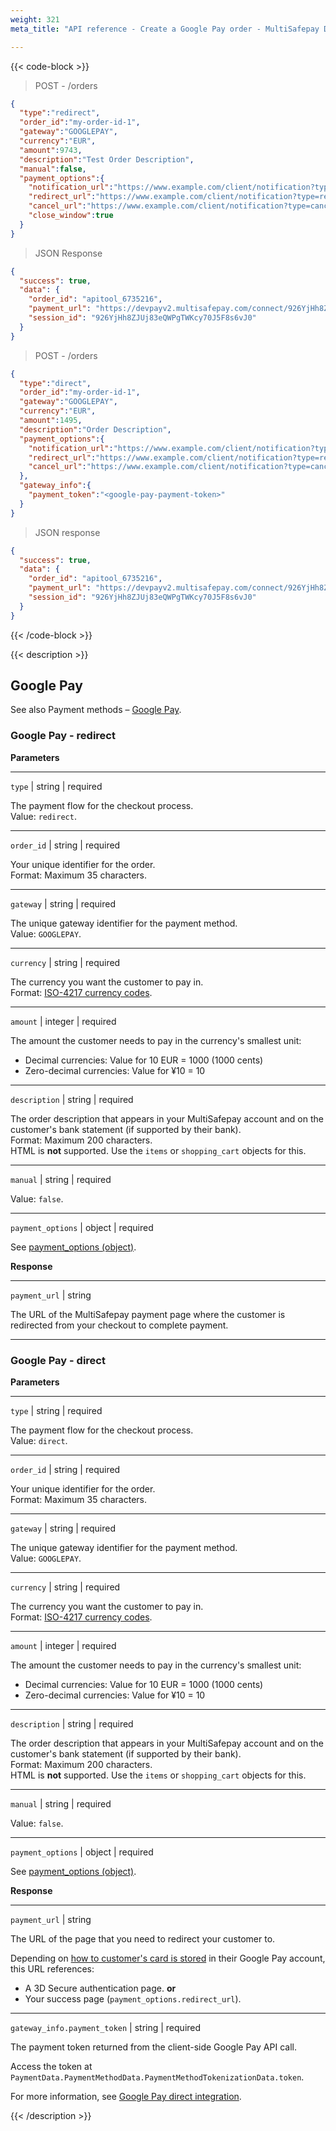 ```yaml
---
weight: 321
meta_title: "API reference - Create a Google Pay order - MultiSafepay Docs"

---
```

{{< code-block >}}

> POST - /orders

```json
{
  "type":"redirect",
  "order_id":"my-order-id-1",
  "gateway":"GOOGLEPAY",
  "currency":"EUR",
  "amount":9743,
  "description":"Test Order Description",
  "manual":false,
  "payment_options":{
    "notification_url":"https://www.example.com/client/notification?type=notification",
    "redirect_url":"https://www.example.com/client/notification?type=redirect",
    "cancel_url":"https://www.example.com/client/notification?type=cancel",
    "close_window":true
  }
}
```

> JSON Response

```json
{
  "success": true,
  "data": {
    "order_id": "apitool_6735216",
    "payment_url": "https://devpayv2.multisafepay.com/connect/926YjHh8ZJUj83eQWPgTWKcy70J5F8s6vJ0/?lang=nl_NL",
    "session_id": "926YjHh8ZJUj83eQWPgTWKcy70J5F8s6vJ0"
  }
}
```

> POST - /orders

```json
{
  "type":"direct",
  "order_id":"my-order-id-1",
  "gateway":"GOOGLEPAY",
  "currency":"EUR",
  "amount":1495,
  "description":"Order Description",
  "payment_options":{
    "notification_url":"https://www.example.com/client/notification?type=notification",
    "redirect_url":"https://www.example.com/client/notification?type=redirect",
    "cancel_url":"https://www.example.com/client/notification?type=cancel"
  },
  "gateway_info":{
    "payment_token":"<google-pay-payment-token>"
  }
}
```

> JSON response

```json
{
  "success": true,
  "data": {
    "order_id": "apitool_6735216",
    "payment_url": "https://devpayv2.multisafepay.com/connect/926YjHh8ZJUj83eQWPgTWKcy70J5F8s6vJ0/?lang=nl_NL",
    "session_id": "926YjHh8ZJUj83eQWPgTWKcy70J5F8s6vJ0"
  }
}
```

{{< /code-block >}}

{{< description >}}

## Google Pay

See also Payment methods – [Google Pay](/payment-methods/google-pay/).  

### Google Pay - redirect

**Parameters**

----------------
`type` | string | required

The payment flow for the checkout process.  
Value: `redirect`.  

----------------
`order_id` | string | required

Your unique identifier for the order.    
Format: Maximum 35 characters.

----------------
`gateway` | string | required

The unique gateway identifier for the payment method.    
Value: `GOOGLEPAY`.

----------------
`currency` | string | required

The currency you want the customer to pay in.   
Format: [ISO-4217 currency codes](https://www.iso.org/iso-4217-currency-codes.html).  

----------------
`amount` | integer | required

The amount the customer needs to pay in the currency's smallest unit:

- Decimal currencies: Value for 10 EUR = 1000 (1000 cents)
- Zero-decimal currencies: Value for ¥10 = 10

----------------
`description` | string | required

The order description that appears in your MultiSafepay account and on the customer's bank statement (if supported by their bank).   
Format: Maximum 200 characters.   
HTML is **not** supported. Use the `items` or `shopping_cart` objects for this.

----------------
`manual` | string | required

Value: `false`.

----------------
`payment_options` | object | required

See [payment_options (object)](/api/#payment-options-object).

**Response**

----------------
`payment_url` | string 

The URL of the MultiSafepay payment page where the customer is redirected from your checkout to complete payment.

----------------

### Google Pay - direct

**Parameters**

----------------
`type` | string | required

The payment flow for the checkout process.  
Value: `direct`.  

----------------
`order_id` | string | required

Your unique identifier for the order.    
Format: Maximum 35 characters.

----------------
`gateway` | string | required

The unique gateway identifier for the payment method.    
Value: `GOOGLEPAY`.

----------------
`currency` | string | required

The currency you want the customer to pay in.   
Format: [ISO-4217 currency codes](https://www.iso.org/iso-4217-currency-codes.html).  

----------------
`amount` | integer | required

The amount the customer needs to pay in the currency's smallest unit:

- Decimal currencies: Value for 10 EUR = 1000 (1000 cents)
- Zero-decimal currencies: Value for ¥10 = 10

----------------
`description` | string | required

The order description that appears in your MultiSafepay account and on the customer's bank statement (if supported by their bank).   
Format: Maximum 200 characters.   
HTML is **not** supported. Use the `items` or `shopping_cart` objects for this.

----------------
`manual` | string | required

Value: `false`.

----------------
`payment_options` | object | required

See [payment_options (object)](/api/#payment-options-object).

**Response**

----------------
`payment_url` | string 

The URL of the page that you need to redirect your customer to. 

Depending on [how to customer's card is stored](/payment-methods/google-pay/direct/#step-6-redirect-the-customer) in their Google Pay account, this URL references:

- A 3D Secure authentication page. **or**
- Your success page (`payment_options.redirect_url`).

----------------

`gateway_info.payment_token` | string | required

The payment token returned from the client-side Google Pay API call. 

Access the token at `PaymentData.PaymentMethodData.PaymentMethodTokenizationData.token`.

For more information, see [Google Pay direct integration](/payments/methods/wallet/googlepay/direct-integration/).

{{< /description >}}
